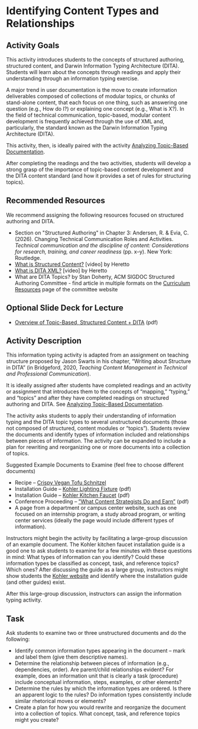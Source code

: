 # Identifying Content Types and Relationships

## Activity Goals

This activity introduces students to the concepts of structured authoring, structured content, and Darwin Information Typing Architecture (DITA). Students will learn about the concepts through readings and apply their understanding through an information typing exercise. 

A major trend in user documentation is the move to create information deliverables composed of collections of modular topics, or chunks of stand-alone content, that each focus on one thing, such as answering one question (e.g., How do I?) or explaining one concept (e.g., What is X?). In the field of technical communication, topic-based, modular content development is frequently achieved through the use of XML and, particularly, the standard known as the Darwin Information Typing Architecture (DITA).

This activity, then, is ideally paired with the activity [Analyzing Topic-Based Documentation](activity-analyzingdocumentation.md). 

After completing the readings and the two activities, students will develop a strong grasp of the importance of topic-based content development and the DITA content standard (and how it provides a set of rules for structuring topics).

## Recommended Resources

We recommend assigning the following resources focused on structured authoring and DITA. 

* Section on "Structured Authoring" in Chapter 3: Andersen, R. & Evia, C. (2026). Changing Technical Communication Roles and Activities. *Technical communication and the discipline of content: Considerations for research, training, and career readiness* (pp. x–y). New York: Routledge.
* [What is Structured Content?](https://www.youtube.com/watch?v=7SWhLVaWVP8&list=PL4ZeW5ujwMiHejcQaJrhxlSCHcRqlTidx&index=3) [video] by Heretto
* [What is DITA XML?](https://www.youtube.com/watch?v=Y9SzB5KceIQ&list=PL4ZeW5ujwMiHejcQaJrhxlSCHcRqlTidx&index=7) [video] by Heretto
* What are DITA Topics? by Stan Doherty, ACM SIGDOC Structured Authoring Committee - find article in multiple formats on the [Curriculum Resources](https://acm-sigdoc-structured.org/1-curriculum-resources.html) page of the committee website

## Optional Slide Deck for Lecture

* [Overview of Topic-Based, Structured Content + DITA](Overview-TopicBasedStructuredContent.pdf) (pdf)

## Activity Description

This information typing activity is adapted from an assignment on teaching structure proposed by Jason Swarts in his chapter, “Writing about Structure in DITA” (in Bridgeford, 2020, *Teaching Content Management in Technical and Professional Communication*). 

It is ideally assigned after students have completed readings and an activity or assignment that introduces them to the concepts of “mapping,” “typing,” and “topics” and after they have completed readings on structured authoring and DITA. See [Analyzing Topic-Based Documentation](activity-analyzingdocumentation.md). 

The activity asks students to apply their understanding of information typing and the DITA topic types to several unstructured documents (those not composed of structured, content modules or “topics”). Students review the documents and identify types of information included and relationships between pieces of information. The activity can be expanded to include a plan for rewriting and reorganizing one or more documents into a collection of topics.  

Suggested Example Documents to Examine (feel free to choose different documents)

* Recipe – [Crispy Vegan Tofu Schnitzel](https://healthfulblondie.com/wprm_print/39547)
* Installation Guide – [Kohler Lighting Fixture](Kohler-LightingFixture-NOTstructured.pdf) (pdf)
* Installation Guide – [Kohler Kitchen Faucet](Kohler-KitchenFaucet-Installation.pdf) (pdf)
* Conference Proceeding – [”What Content Strategists Do and Earn”](What-CSs-DoandEarn-SIGDOC-2022.pdf) (pdf)
* A page from a department or campus center website, such as one focused on an internship program, a study abroad program, or writing center services (ideally the page would include different types of information). 

Instructors might begin the activity by facilitating a large-group discussion of an example document. The Kohler kitchen faucet installation guide is a good one to ask students to examine for a few minutes with these questions in mind: What types of information can you identify? Could these information types be classified as concept, task, and reference topics? Which ones? After discussing the guide as a large group, instructors might show students the [Kohler website](www.kohler.com) and identify where the installation guide (and other guides) exist. 

After this large-group discussion, instructors can assign the information typing activity. 

## Task

Ask students to examine two or three unstructured documents and do the following:

* Identify common information types appearing in the document – mark and label them (give them descriptive names).
* Determine the relationship between pieces of information (e.g., dependencies, order). Are parent/child relationships evident? For example, does an information unit that is clearly a task (procedure) include conceptual information, steps, examples, or other elements?
* Determine the rules by which the information types are ordered. Is there an apparent logic to the rules? Do information types consistently include similar rhetorical moves or elements? 
* Create a plan for how you would rewrite and reorganize the document into a collection of topics. What concept, task, and reference topics might you create?


